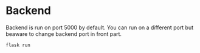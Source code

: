 # Backend
Backend is run on port 5000 by default. You can run on a different port but beaware to change backend port in front part.
```
flask run 
```